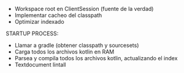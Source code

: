 - Workspace root en ClientSession (fuente de la verdad)
- Implementar cacheo del classpath
- Optimizar indexado

STARTUP PROCESS:
- Llamar a gradle (obtener classpath y sourcesets)
- Carga todos los archivos kotlin en RAM
- Parsea y compila todos los archivos kotlin, actualizando el index
- Textdocument lintall
